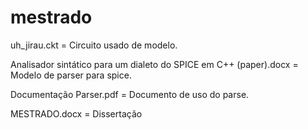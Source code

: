 # mestrado

uh_jirau.ckt = Circuito usado de modelo.

Analisador sintático para um dialeto do SPICE em C++ (paper).docx = Modelo de parser para spice.

Documentação Parser.pdf = Documento de uso do parse.

MESTRADO.docx = Dissertação

